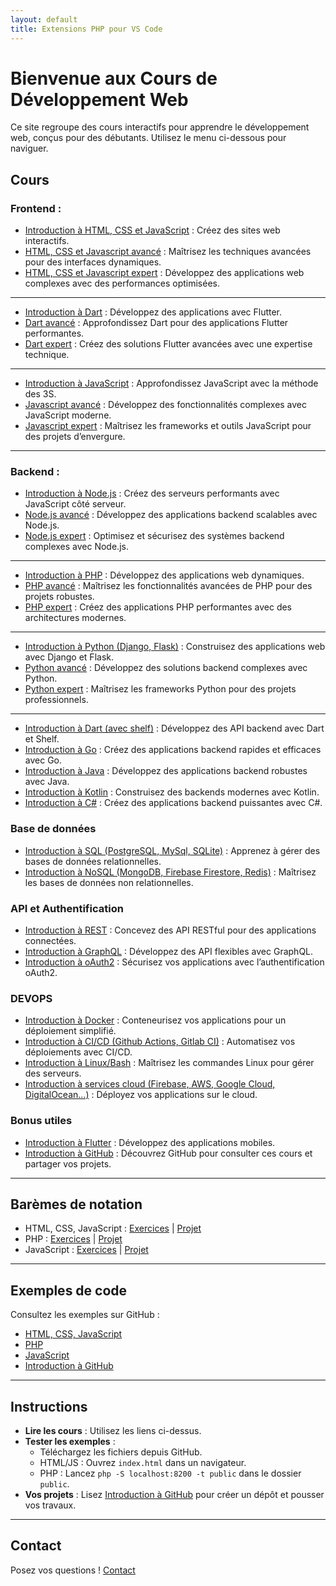 ```yaml
---
layout: default
title: Extensions PHP pour VS Code
---
```


# Bienvenue aux Cours de Développement Web

Ce site regroupe des cours interactifs pour apprendre le développement web, conçus pour des débutants. Utilisez le menu ci-dessous pour naviguer.

## Cours

### Frontend :

- [Introduction à HTML, CSS et JavaScript](./html-css-js.md) : Créez des sites web interactifs.
- [HTML, CSS et Javascript avancé](./html-css-js-Advanced.md) : Maîtrisez les techniques avancées pour des interfaces dynamiques.
- [HTML, CSS et Javascript expert](./html-css-js-expert.md) : Développez des applications web complexes avec des performances optimisées.

***

- [Introduction à Dart](./dart.md) : Développez  des applications avec Flutter.
- [Dart avancé](./dart-advanced.md) : Approfondissez Dart pour des applications Flutter performantes.
- [Dart expert](./dart-expert.md) : Créez des solutions Flutter avancées avec une expertise technique.

---

- [Introduction à JavaScript](./javascript.md) : Approfondissez JavaScript avec la méthode des 3S.
- [Javascript avancé](./javascript-advanced.md) : Développez des fonctionnalités complexes avec JavaScript moderne.
- [Javascript expert](./javascript-expert.md) : Maîtrisez les frameworks et outils JavaScript pour des projets d’envergure.

___

### Backend :

- [Introduction à Node.js](./nodejs.md) : Créez des serveurs performants avec JavaScript côté serveur.
- [Node.js avancé](./nodejs-advanced.md) : Développez des applications backend scalables avec Node.js.
- [Node.js expert](./nodejs-expert.md) : Optimisez et sécurisez des systèmes backend complexes avec Node.js.

___

- [Introduction à PHP](./php.md) : Développez des applications web dynamiques.
- [PHP avancé](./php-advanced.md) : Maîtrisez les fonctionnalités avancées de PHP pour des projets robustes.
- [PHP expert](./php-expert.md) : Créez des applications PHP performantes avec des architectures modernes.

___

- [Introduction à Python (Django, Flask)](./python.md) : Construisez des applications web avec Django et Flask.
- [Python avancé](./python-advanced.md) : Développez des solutions backend complexes avec Python.
- [Python expert](./python-expert.md) : Maîtrisez les frameworks Python pour des projets professionnels.

___

- [Introduction à Dart (avec shelf)](./dartbend.md) : Développez des API backend avec Dart et Shelf.
- [Introduction à Go](./go.md) : Créez des applications backend rapides et efficaces avec Go.
- [Introduction à Java](./java.md) : Développez des applications backend robustes avec Java.
- [Introduction à Kotlin](./Kotlin.md) : Construisez des backends modernes avec Kotlin.
- [Introduction à C#](./c.md) : Créez des applications backend puissantes avec C#.

### Base de données

- [Introduction à SQL (PostgreSQL, MySql, SQLite)](./sql.md) : Apprenez à gérer des bases de données relationnelles.
- [Introduction à NoSQL (MongoDB, Firebase Firestore, Redis)](./nosql.md) : Maîtrisez les bases de données non relationnelles.

### API et Authentification

- [Introduction à REST](./rest.md) : Concevez des API RESTful pour des applications connectées.
- [Introduction à GraphQL](./graphql.md) : Développez des API flexibles avec GraphQL.
- [Introduction à oAuth2](./oauth2.md) : Sécurisez vos applications avec l’authentification oAuth2.

### DEVOPS

- [Introduction à Docker](./docker.md) : Conteneurisez vos applications pour un déploiement simplifié.
- [Introduction à CI/CD (Github Actions, Gitlab CI)](./ci-cd.md) : Automatisez vos déploiements avec CI/CD.
- [Introduction à Linux/Bash](./linux.md) : Maîtrisez les commandes Linux pour gérer des serveurs.
- [Introduction à services cloud (Firebase, AWS, Google Cloud, DigitalOcean...)](./cloud.md) : Déployez vos applications sur le cloud.

### Bonus utiles

- [Introduction à Flutter](./flutter.md) : Développez des applications mobiles.
- [Introduction à GitHub](./github-intro.md) : Découvrez GitHub pour consulter ces cours et partager vos projets.

___

## Barèmes de notation

- HTML, CSS, JavaScript : [Exercices](./grading/html-css-js-exercises.md) | [Projet](./grading/html-css-js-project.md)
- PHP : [Exercices](./grading/php-exercises.md) | [Projet](./grading/php-project.md)
- JavaScript : [Exercices](./grading/javascript-exercises.md) | [Projet](./grading/javascript-project.md)

___

## Exemples de code

Consultez les exemples sur GitHub :
- [HTML, CSS, JavaScript](https://github.com/votre-utilisateur/WebDevelopmentCourses/tree/main/html-css-js)
- [PHP](https://github.com/votre-utilisateur/WebDevelopmentCourses/tree/main/php)
- [JavaScript](https://github.com/votre-utilisateur/WebDevelopmentCourses/tree/main/javascript)
- [Introduction à GitHub](https://github.com/votre-utilisateur/WebDevelopmentCourses/tree/main/github-intro/examples)

___

## Instructions

- **Lire les cours** : Utilisez les liens ci-dessus.
- **Tester les exemples** :
  - Téléchargez les fichiers depuis GitHub.
  - HTML/JS : Ouvrez `index.html` dans un navigateur.
  - PHP : Lancez `php -S localhost:8200 -t public` dans le dossier `public`.
- **Vos projets** : Lisez [Introduction à GitHub](./github-intro.md) pour créer un dépôt et pousser vos travaux.

___

## Contact

Posez vos questions ! [Contact](contact.md)